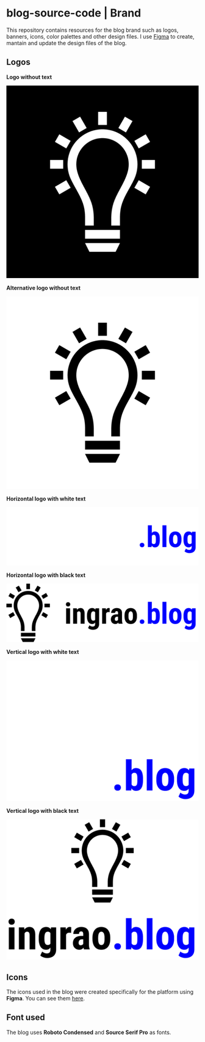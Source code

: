 # blog-source-code | Brand

This repository contains resources for the blog brand such as logos, banners, icons, color palettes and other design files.
I use [Figma](https://www.figma.com/) to create, mantain and update the design files of the blog.

## Logos

**Logo without text**

![Blog logo without text](./logos/logo.png "Blog logo without text")

**Alternative logo without text**

![Alternative Blog logo without text](./logos/logo-white.png "Alternative Blog logo without text")

**Horizontal logo with white text**

![Blog horizontal logo with white text](./logos/logo-horizontal-white-text.png "Blog horizontal logo with white text")

**Horizontal logo with black text**

![Blog horizontal logo with black text](./logos/logo-horizontal-black-text.png "Blog horizontal logo with black text")

**Vertical logo with white text**

![Blog vertical logo with white text](./logos/logo-vertical-white-text.png "Blog vertical logo with white text")

**Vertical logo with black text**

![Blog vertical logo with black text](./logos/logo-vertical-black-text.png "Blog vertical logo with black text")


## Icons

The icons used in the blog were created specifically for the platform using **Figma**. You can see them [here](./icons/).

## Font used

The blog uses **Roboto Condensed** and **Source Serif Pro** as fonts.

